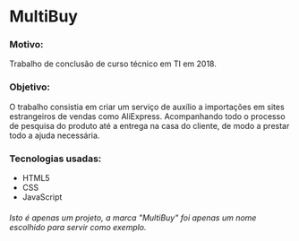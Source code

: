 # MultiBuy

### Motivo:
Trabalho de conclusão de curso técnico em TI em 2018.

### Objetivo:
O trabalho consistia em criar um serviço de auxílio a importações em sites estrangeiros de vendas como AliExpress. Acompanhando todo o processo de pesquisa do produto até a entrega na casa do cliente, de modo a prestar todo a ajuda necessária.

### Tecnologias usadas:
- HTML5
- CSS
- JavaScript

###### *Isto é apenas um projeto, a marca "MultiBuy" foi apenas um nome escolhido para servir como exemplo.*
